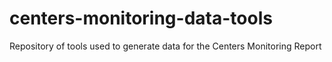 # centers-monitoring-data-tools
Repository of tools used to generate data for the Centers Monitoring Report
